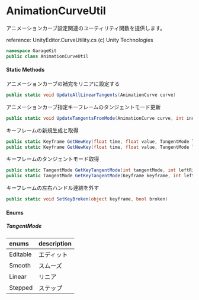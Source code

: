 # AnimationCurveUtil

アニメーションカーブ設定関連のユーティリティ関数を提供します。

reference: UnityEditor.CurveUtility.cs (c) Unity Technologies

```csharp
namespace GarageKit
public class AnimationCurveUtil
```

#### Static Methods

アニメーションカーブの補完をリニアに設定する
```csharp
public static void UpdateAllLinearTangents(AnimationCurve curve)
```

アニメーションカーブ指定キーフレームのタンジェントモード更新
```csharp
public static void UpdateTangentsFromMode(AnimationCurve curve, int index)
```

キーフレームの新規生成と取得
```csharp
public static Keyframe GetNewKey(float time, float value, TangentMode leftAndRight)
public static Keyframe GetNewKey(float time, float value, TangentMode left, TangentMode right)
```

キーフレームのタンジェントモード取得
```csharp
public static TangentMode GetKeyTangentMode(int tangentMode, int leftRight)
public static TangentMode GetKeyTangentMode(Keyframe keyframe, int leftRight)
```

キーフレームの左右ハンドル連結を外す
```csharp
public static void SetKeyBroken(object keyframe, bool broken)
```

#### Enums

##### __TangentMode__

|enums|description|
|:--|:--|
|Editable|エディット|
|Smooth|スムーズ|
|Linear|リニア|
|Stepped|ステップ|
